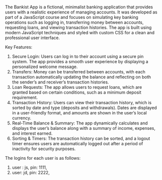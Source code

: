 The Bankist App is a fictional, minimalist banking application that provides users with a realistic experience of managing accounts. It was developed as part of a JavaScript course and focuses on simulating key banking operations such as logging in, transferring money between accounts, requesting loans, and viewing transaction histories. The app is built using modern JavaScript techniques and styled with custom CSS for a clean and professional user interface.

Key Features:
1. Secure Login: Users can log in to their account using a secure pin system. The app provides a smooth user experience by displaying a personalized welcome message.
2. Transfers: Money can be transferred between accounts, with each transaction automatically updating the balance and reflecting on both the sender’s and receiver’s transaction histories.
3. Loan Requests: The app allows users to request loans, which are granted based on certain conditions, such as a minimum deposit requirement.
4. Transaction History: Users can view their transaction history, which is sorted by date and type (deposits and withdrawals). Dates are displayed in a user-friendly format, and amounts are shown in the user’s local currency.
5. Real-Time Balance & Summary: The app dynamically calculates and displays the user’s balance along with a summary of income, expenses, and interest earned.
6. Sorting & Timers: The transaction history can be sorted, and a logout timer ensures users are automatically logged out after a period of inactivity for security purposes.

The logins for each user is as follows:
1. user : js, pin: 1111,
2. user: jd, pin: 2222,

